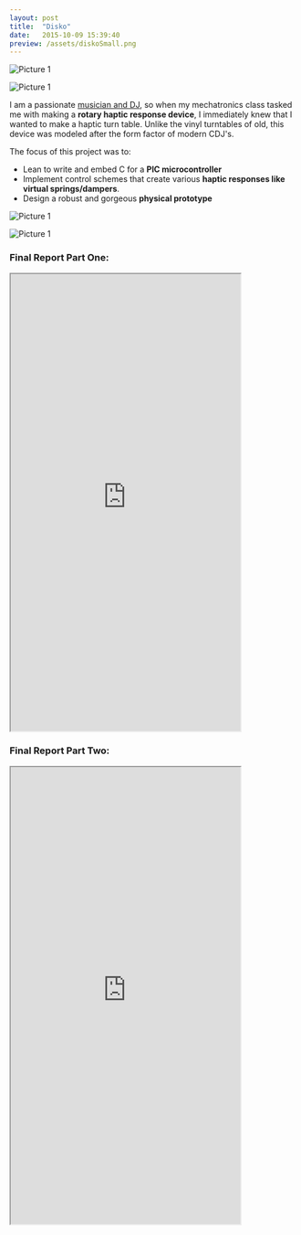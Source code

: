 ```yaml
---
layout: post
title:  "Disko"
date:   2015-10-09 15:39:40
preview: /assets/diskoSmall.png
---
```


![Picture 1]({{"/assets/diskoHero.png"|absolute_url}})

![Picture 1]({{"/assets/diskoLarge.jpg"|absolute_url}})

I am a passionate [musician and DJ](https://soundcloud.com/scottmackinlay/dj-project-week-two), so when my mechatronics class tasked me with making a __rotary haptic response device__, I immediately knew that I wanted to make a haptic turn table. Unlike the vinyl turntables of old, this device was modeled after the form factor of modern CDJ's. 

The focus of this project was to:
- Lean to write and embed C for a __PIC microcontroller__
- Implement control schemes that create various __haptic responses like virtual springs/dampers__.
- Design a robust and gorgeous __physical prototype__

![Picture 1]({{"/assets/diskoSide.jpg"|absolute_url}})


![Picture 1]({{"/assets/diskoCal.jpg"|absolute_url}})



### Final Report Part One:

<iframe src="https://drive.google.com/file/d/1hmbdRVoyqzojmbdO56lJgB235d1xoBpE/preview" width="80%" height="800"></iframe>

### Final Report Part Two:

<iframe src="https://drive.google.com/file/d/1ZQCFm2qG8dFCZwvfehupCwT392N2s0ub/preview" width="80%" height="800"></iframe>



